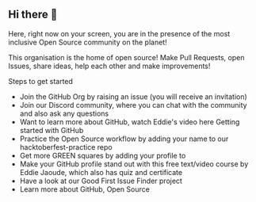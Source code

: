 ## Hi there 👋

Here, right now on your screen, you are in the presence of the most inclusive Open Source community on the planet!<br>

This organisation is the home of open source! Make Pull Requests, open Issues, share ideas, help each other and make improvements!<br>

Steps to get started<br>
- Join the  GitHub Org by raising an issue (you will receive an invitation)<br>
- Join our Discord community, where you can chat with the community and also ask any questions<br>
- Want to learn more about GitHub, watch Eddie's video here Getting started with GitHub<br>
- Practice the Open Source workflow by adding your name to our hacktoberfest-practice repo <br>
- Get more GREEN squares by adding your profile to<br>
- Make your GitHub profile stand out with this free text/video course by Eddie Jaoude, which also has quiz and certificate<br>
- Have a look at our Good First Issue Finder project<br>
- Learn more about GitHub, Open Source <br>
